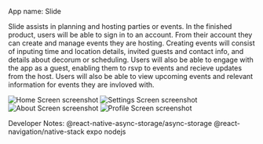 App name: Slide

Slide assists in planning and hosting parties or events. In the finished product, users will be able to sign in to an account. From their account they can create and manage events they are hosting. Creating events will consist of inputing time and location details, invited guests and contact info, and details about decorum or scheduling. Users will also be able to engage with the app as a guest, enabling them to rsvp to events and recieve updates from the host. Users will also be able to view upcoming events and relevant information for events they are invloved with.

![Home Screen screenshot](https://drive.google.com/file/d/1RfPg8wCA3nA85X1P_VeWPU6uX2PaTvBz/view?usp=sharing)
![Settings Screen screenshot](https://drive.google.com/file/d/1mkyd8SnnZXzN9OcB_bNVly7-1FWGlyRM/view?usp=sharing)
![About Screen screenshot](https://drive.google.com/file/d/11NV_tbOgYJCROMJytgRPdIdAB_s_g6cx/view?usp=sharing)
![Profile Screen screenshot](https://drive.google.com/file/d/1o25J8eeFBwvIklOeTW-3QGgagzkHsAW6/view?usp=sharing)

Developer Notes:
@react-native-async-storage/async-storage
@react-navigation/native-stack
expo
nodejs
